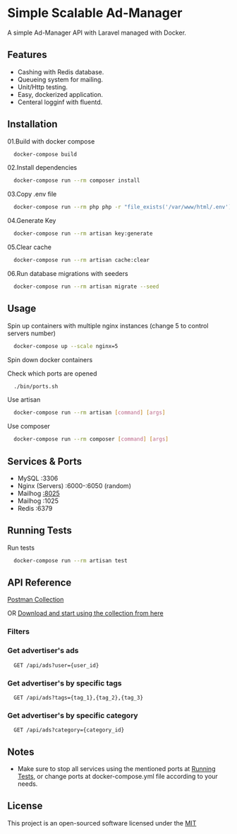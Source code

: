 
# Simple Scalable Ad-Manager

A simple Ad-Manager API with Laravel managed with Docker.

## Features

- Cashing with Redis database.
- Queueing system for mailing.
- Unit/Http testing.
- Easy, dockerized application.
- Centeral logginf with fluentd.

## Installation

01.Build with docker compose

```bash
  docker-compose build
```

02.Install dependencies

```bash
  docker-compose run --rm composer install
```

03.Copy .env file

```bash
  docker-compose run --rm php php -r "file_exists('/var/www/html/.env') ?: copy('/var/www/html/.env.example', '/var/www/html/.env');"
```

04.Generate Key

```bash
  docker-compose run --rm artisan key:generate
```

05.Clear cache

```bash
  docker-compose run --rm artisan cache:clear
```

06.Run database migrations with seeders

```bash
  docker-compose run --rm artisan migrate --seed
```

## Usage

Spin up containers with multiple nginx instances (change 5 to control servers number)

```bash
  docker-compose up --scale nginx=5
```

Spin down docker containers

Check which ports are opened

```bash
  ./bin/ports.sh
```

Use artisan

```bash
  docker-compose run --rm artisan [command] [args]
```

Use composer

```bash
  docker-compose run --rm composer [command] [args]
```

## Services & Ports

- MySQL :3306
- Nginx (Servers) :6000-:6050 (random)
- Mailhog [:8025](http://localhost:8025)
- Mailhog :1025
- Redis :6379

## Running Tests

Run tests

```bash
  docker-compose run --rm artisan test
```

## API Reference

[Postman Collection](https://documenter.getpostman.com/view/5216161/UVsLSmhX)

OR [Download and start using the collection from here](./resources/Ads-Manager.postman_collection-2022-03-16.json)

### Filters

### Get advertiser's ads

```http
  GET /api/ads?user={user_id}
```

### Get advertiser's by specific tags

```http
  GET /api/ads?tags={tag_1},{tag_2},{tag_3}
```

### Get advertiser's by specific category

```http
  GET /api/ads?category={category_id}
```

## Notes

- Make sure to stop all services using the mentioned ports at [Running Tests](#running-tests), or change ports at docker-compose.yml file according to your needs.

## License

This project is an open-sourced software licensed under the [MIT](https://opensource.org/licenses/MIT)

